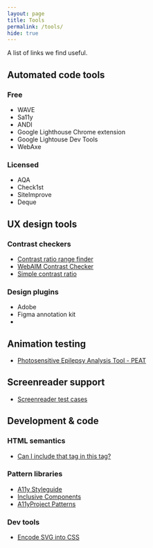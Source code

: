 ```yaml
---
layout: page
title: Tools
permalink: /tools/
hide: true
---
```


A list of links we find useful.

## Automated code tools

### Free

- WAVE
- Sa11y
- ANDI
- Google Lighthouse Chrome extension
- Google Lightouse Dev Tools
- WebAxe

### Licensed

- AQA
- Check1st
- SiteImprove
- Deque

## UX design tools

### Contrast checkers

- [Contrast ratio range finder](https://contrast-finder.tanaguru.com/)
- [WebAIM Contrast Checker](https://webaim.org/resources/contrastchecker/)
- [Simple contrast ratio](https://contrast-ratio.com/)

### Design plugins

- Adobe
- Figma annotation kit
- 

## Animation testing

- [Photosensitive Epilepsy Analysis Tool - PEAT](https://trace.umd.edu/peat/)

## Screenreader support

- [Screenreader test cases](https://russmaxdesign.github.io/Accessibility-test-cases/)


## Development & code

### HTML semantics

- [Can I include that tag in this tag?](https://caninclude.glitch.me/)

### Pattern libraries

- [A11y Styleguide](https://a11y-style-guide.com/style-guide/section-navigation.html)
- [Inclusive Components](https://inclusive-components.design/#components)
- [A11yProject Patterns](https://a11yproject.com/patterns/)

### Dev tools
- [Encode SVG into CSS](https://yoksel.github.io/url-encoder/)